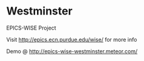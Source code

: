 # Westminster

EPICS-WISE Project

Visit http://epics.ecn.purdue.edu/wise/ for more info

Demo @ http://epics-wise-westminster.meteor.com/
